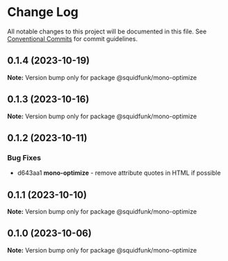 # Change Log

All notable changes to this project will be documented in this file.
See [Conventional Commits](https://conventionalcommits.org) for commit guidelines.

## 0.1.4 (2023-10-19)

**Note:** Version bump only for package @squidfunk/mono-optimize





## 0.1.3 (2023-10-16)

**Note:** Version bump only for package @squidfunk/mono-optimize





## 0.1.2 (2023-10-11)

### Bug Fixes

* d643aa1 **mono-optimize** - remove attribute quotes in HTML if possible


## 0.1.1 (2023-10-10)

**Note:** Version bump only for package @squidfunk/mono-optimize





## 0.1.0 (2023-10-06)

**Note:** Version bump only for package @squidfunk/mono-optimize
